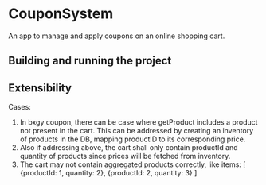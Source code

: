 # CouponSystem
An app to manage and apply coupons on an online shopping cart.

## Building and running the project

## Extensibility

Cases:
1. In bxgy coupon, there can be case where getProduct includes a product not present in the cart. This can be addressed by
   creating an inventory of products in the DB, mapping productID to its corresponding price.
2. Also if addressing above, the cart shall only contain productId and quantity of products since prices will be fetched from inventory.
3. The cart may not contain aggregated products correctly, like
   items: [
       {productId: 1, quantity: 2},
       {productId: 2, quantity: 3}
   ]

